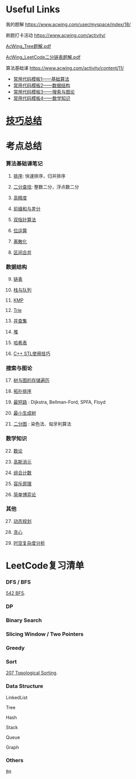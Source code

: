 
# Useful Links

我的题解 https://www.acwing.com/user/myspace/index/18/

刷题打卡活动 https://www.acwing.com/activity/


[AcWing_Tree题解.pdf](/面经和高频/acwing/AcWing_Tree题解.pdf)

[AcWing_LeetCode二分链表题解.pdf](/面经和高频/acwing/AcWing_LeetCode二分链表题解.pdf)

算法基础课 https://www.acwing.com/activity/content/11/

  - [常用代码模板1——基础算法](https://www.acwing.com/blog/content/277/)
  - [常用代码模板2——数据结构](https://www.acwing.com/blog/content/404/)
  - [常用代码模板3——搜索与图论](https://www.acwing.com/blog/content/405/)
  - [常用代码模板4——数学知识](https://www.acwing.com/blog/content/406/)
  

# [技巧总结](/Note/0.编程技巧.md)

# 考点总结


### 算法基础课笔记

1. [排序](/Note/1.排序.md): 快速排序，归并排序 

2. [二分查找](/Note/2.二分.md): 整数二分，浮点数二分

3. [高精度](/Note/3.高精度.md) 

4. [前缀和与差分](/Note/4.前缀和与差分.md) 

5. [双指针算法](/Note/5.双指针.md) 

6. [位运算](/Note/6.位运算.md) 

7. [离散化](/Note/7.离散化.md) 

8. [区间合并](/Note/8.区间合并.md) 

### 数据结构

9. [链表](/Note/9.链表.md) 

10. [栈与队列](/Note/10.栈与队列.md) 

11. [KMP](/Note/11.KMP.md) 

12. [Trie](/Note/12.Trie.md) 

13. [并查集](/Note/13.并查集.md) 

14. [堆](/Note/14.堆.md) 

15. [哈希表](/Note/15.哈希表.md) 

16. [C++ STL使用技巧](/Note/16.STL.md) 

### 搜索与图论

17. [树与图的存储遍历](/Note/17.树与图的存储遍历.md)  

18. [拓扑排序](/Note/18.拓扑排序.md) 

19. [最短路](/Note/19.最短路.md) : Dijkstra, Bellman-Ford, SPFA, Floyd

20. [最小生成树](/Note/20.最小生成树.md) 

21. [二分图](/Note/21.二分图.md) : 染色法、匈牙利算法

### 数学知识

22. [数论](/Note/22.数论.md) 

23. [高斯消元](/Note/23.高斯消元.md) 

24. [组合计数](/Note/24.组合计数.md) 

25. [容斥原理](/Note/25.容斥原理.md)

26. [简单博弈论](/Note/26.简单博弈论.md) 

### 其他

27. [动态规划](/Note/27.动态规划.md)

28. [贪心](/Note/28.贪心.md) 

29. [时空复杂度分析](/Note/29.时空复杂度分析.md) 


# LeetCode复习清单

### DFS / BFS 

[542 BFS](/Leetcode_CPP/542.01Matrix.cpp).

### DP

### Binary Search

### Slicing Window / Two Pointers

### Greedy

### Sort

[207 Topological Sorting](/Leetcode_CPP/207.CourseSchedule.cpp).


### Data Structure

LinkedList

Tree

Hash

Stack

Queue

Graph

### Others

Bit

